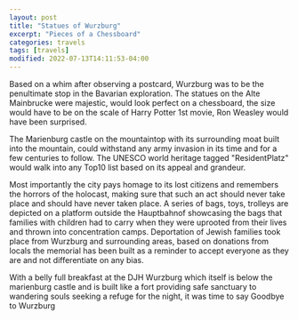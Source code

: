 ```yaml
---
layout: post
title: "Statues of Wurzburg"
excerpt: "Pieces of a Chessboard"
categories: travels
tags: [travels]
modified: 2022-07-13T14:11:53-04:00
---
```


Based on a whim after observing a postcard, Wurzburg was to be the penultimate stop in the Bavarian exploration. The statues
on the Alte Mainbrucke were majestic, would look perfect on a chessboard, the size would have to be on the scale of Harry Potter 1st movie, Ron Weasley would have been surprised.

The Marienburg castle on the mountaintop with its surrounding moat built into the mountain, could withstand any army invasion in its time and for a few centuries to follow. The UNESCO world heritage tagged "ResidentPlatz" would walk into any Top10 list based on its appeal and grandeur.

Most importantly the city pays homage to its lost citizens and remembers the horrors of the holocast, making sure that such an act should never take place and should have never taken place. A series of bags, toys, trolleys are depicted on a platform outside the Hauptbahnof showcasing the bags that families with children had to carry when they were uprooted from their lives and thrown into concentration camps. Deportation of Jewish families took place from Wurzburg and surrounding areas, based on donations from locals the memorial has been built as a reminder to accept everyone as they are and not differentiate on any bias.

With a belly full breakfast at the DJH Wurzburg which itself is below the marienburg castle and is built like a fort providing safe sanctuary to wandering souls seeking a refuge for the night, it was time to say Goodbye to Wurzburg